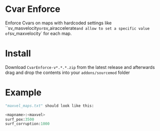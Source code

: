 # Cvar Enforce

Enforce Cvars on maps with hardcoded settings like ``sv_masvelocity` or `sv_airaccelerate` and allow to set a specific value of `sv_maxvelocity` for each map.

# Install

Download `CvarEnforce-v*.*.*.zip` from the latest release and afterwards drag and drop the contents into your `addons/sourcemod` folder

# Example

```python
"maxvel_maps.txt" should look like this:

<mapname>:<maxvel>
surf_pox:3500
surf_corruption:1000
```
